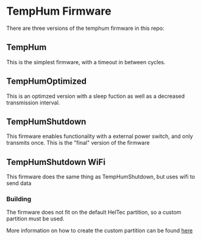 # TempHum Firmware
There are three versions of the temphum firmware in this repo:

## TempHum
This is the simplest firmware, with a timeout in between cycles.

## TempHumOptimized
This is an optimzed version with a sleep fuction as well as a decreased transmission interval.

## TempHumShutdown
This firmware enables functionality with a external power switch, and only transmits once.  This is the "final" version of the firmware

## TempHumShutdown WiFi
This firmware does the same thing as TempHumShutdown, but uses wifi to send data
### Building
The firmware does not fit on the default HelTec partition, so a custom partition must be used.

More information on how to create the custom partition can be found [here](https://docs.google.com/document/d/1XtY1ogbXwr4GIBYinUUyv2_6-Hs1pM9L4s1Zih_2k7M/edit#heading=h.4d5ahrx8sf4d "Report Document Heading Uploading Sketch")
